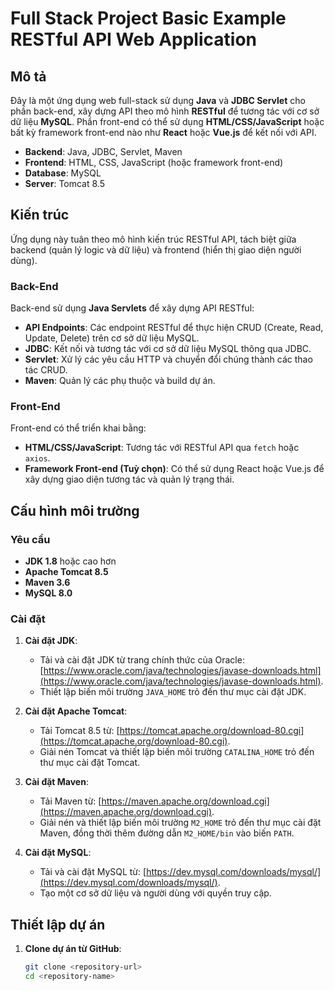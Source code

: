 # Full Stack Project Basic Example RESTful API Web Application

## Mô tả
Đây là một ứng dụng web full-stack sử dụng **Java** và **JDBC Servlet** cho phần back-end, xây dựng API theo mô hình **RESTful** để tương tác với cơ sở dữ liệu **MySQL**. Phần front-end có thể sử dụng **HTML/CSS/JavaScript** hoặc bất kỳ framework front-end nào như **React** hoặc **Vue.js** để kết nối với API.

- **Backend**: Java, JDBC, Servlet, Maven
- **Frontend**: HTML, CSS, JavaScript (hoặc framework front-end)
- **Database**: MySQL
- **Server**: Tomcat 8.5

## Kiến trúc
Ứng dụng này tuân theo mô hình kiến trúc RESTful API, tách biệt giữa backend (quản lý logic và dữ liệu) và frontend (hiển thị giao diện người dùng).

### Back-End
Back-end sử dụng **Java Servlets** để xây dựng API RESTful:
- **API Endpoints**: Các endpoint RESTful để thực hiện CRUD (Create, Read, Update, Delete) trên cơ sở dữ liệu MySQL.
- **JDBC**: Kết nối và tương tác với cơ sở dữ liệu MySQL thông qua JDBC.
- **Servlet**: Xử lý các yêu cầu HTTP và chuyển đổi chúng thành các thao tác CRUD.
- **Maven**: Quản lý các phụ thuộc và build dự án.

### Front-End
Front-end có thể triển khai bằng:
- **HTML/CSS/JavaScript**: Tương tác với RESTful API qua `fetch` hoặc `axios`.
- **Framework Front-end (Tuỳ chọn)**: Có thể sử dụng React hoặc Vue.js để xây dựng giao diện tương tác và quản lý trạng thái.

## Cấu hình môi trường

### Yêu cầu
- **JDK 1.8** hoặc cao hơn
- **Apache Tomcat 8.5**
- **Maven 3.6**
- **MySQL 8.0**

### Cài đặt

1. **Cài đặt JDK**:
   - Tải và cài đặt JDK từ trang chính thức của Oracle: [https://www.oracle.com/java/technologies/javase-downloads.html](https://www.oracle.com/java/technologies/javase-downloads.html).
   - Thiết lập biến môi trường `JAVA_HOME` trỏ đến thư mục cài đặt JDK.

2. **Cài đặt Apache Tomcat**:
   - Tải Tomcat 8.5 từ: [https://tomcat.apache.org/download-80.cgi](https://tomcat.apache.org/download-80.cgi).
   - Giải nén Tomcat và thiết lập biến môi trường `CATALINA_HOME` trỏ đến thư mục cài đặt Tomcat.

3. **Cài đặt Maven**:
   - Tải Maven từ: [https://maven.apache.org/download.cgi](https://maven.apache.org/download.cgi).
   - Giải nén và thiết lập biến môi trường `M2_HOME` trỏ đến thư mục cài đặt Maven, đồng thời thêm đường dẫn `M2_HOME/bin` vào biến `PATH`.

4. **Cài đặt MySQL**:
   - Tải và cài đặt MySQL từ: [https://dev.mysql.com/downloads/mysql/](https://dev.mysql.com/downloads/mysql/).
   - Tạo một cơ sở dữ liệu và người dùng với quyền truy cập.

## Thiết lập dự án

1. **Clone dự án từ GitHub**:
   ```bash
   git clone <repository-url>
   cd <repository-name>

